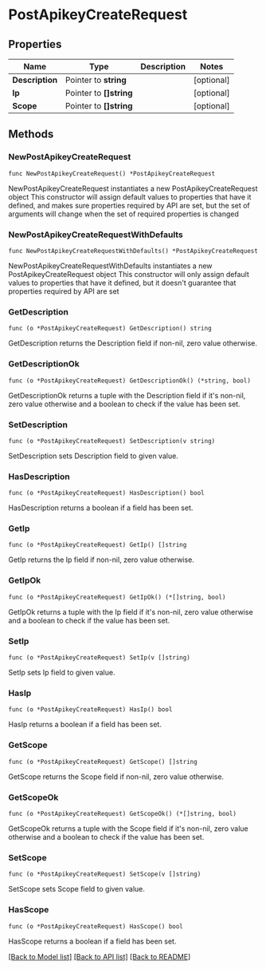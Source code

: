 # PostApikeyCreateRequest

## Properties

Name | Type | Description | Notes
------------ | ------------- | ------------- | -------------
**Description** | Pointer to **string** |  | [optional] 
**Ip** | Pointer to **[]string** |  | [optional] 
**Scope** | Pointer to **[]string** |  | [optional] 

## Methods

### NewPostApikeyCreateRequest

`func NewPostApikeyCreateRequest() *PostApikeyCreateRequest`

NewPostApikeyCreateRequest instantiates a new PostApikeyCreateRequest object
This constructor will assign default values to properties that have it defined,
and makes sure properties required by API are set, but the set of arguments
will change when the set of required properties is changed

### NewPostApikeyCreateRequestWithDefaults

`func NewPostApikeyCreateRequestWithDefaults() *PostApikeyCreateRequest`

NewPostApikeyCreateRequestWithDefaults instantiates a new PostApikeyCreateRequest object
This constructor will only assign default values to properties that have it defined,
but it doesn't guarantee that properties required by API are set

### GetDescription

`func (o *PostApikeyCreateRequest) GetDescription() string`

GetDescription returns the Description field if non-nil, zero value otherwise.

### GetDescriptionOk

`func (o *PostApikeyCreateRequest) GetDescriptionOk() (*string, bool)`

GetDescriptionOk returns a tuple with the Description field if it's non-nil, zero value otherwise
and a boolean to check if the value has been set.

### SetDescription

`func (o *PostApikeyCreateRequest) SetDescription(v string)`

SetDescription sets Description field to given value.

### HasDescription

`func (o *PostApikeyCreateRequest) HasDescription() bool`

HasDescription returns a boolean if a field has been set.

### GetIp

`func (o *PostApikeyCreateRequest) GetIp() []string`

GetIp returns the Ip field if non-nil, zero value otherwise.

### GetIpOk

`func (o *PostApikeyCreateRequest) GetIpOk() (*[]string, bool)`

GetIpOk returns a tuple with the Ip field if it's non-nil, zero value otherwise
and a boolean to check if the value has been set.

### SetIp

`func (o *PostApikeyCreateRequest) SetIp(v []string)`

SetIp sets Ip field to given value.

### HasIp

`func (o *PostApikeyCreateRequest) HasIp() bool`

HasIp returns a boolean if a field has been set.

### GetScope

`func (o *PostApikeyCreateRequest) GetScope() []string`

GetScope returns the Scope field if non-nil, zero value otherwise.

### GetScopeOk

`func (o *PostApikeyCreateRequest) GetScopeOk() (*[]string, bool)`

GetScopeOk returns a tuple with the Scope field if it's non-nil, zero value otherwise
and a boolean to check if the value has been set.

### SetScope

`func (o *PostApikeyCreateRequest) SetScope(v []string)`

SetScope sets Scope field to given value.

### HasScope

`func (o *PostApikeyCreateRequest) HasScope() bool`

HasScope returns a boolean if a field has been set.


[[Back to Model list]](../README.md#documentation-for-models) [[Back to API list]](../README.md#documentation-for-api-endpoints) [[Back to README]](../README.md)


